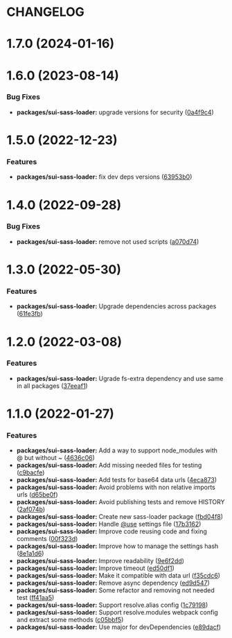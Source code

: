 # CHANGELOG

# 1.7.0 (2024-01-16)



# 1.6.0 (2023-08-14)


### Bug Fixes

* **packages/sui-sass-loader:** upgrade versions for security ([0a4f9c4](https://github.com/SUI-Components/sui/commit/0a4f9c4defb7c9d6c2ec52b174f051320702f640))



# 1.5.0 (2022-12-23)


### Features

* **packages/sui-sass-loader:** fix dev deps versions ([63953b0](https://github.com/SUI-Components/sui/commit/63953b0254976c5fc0af52ea0d0760ba6cc5b500))



# 1.4.0 (2022-09-28)


### Bug Fixes

* **packages/sui-sass-loader:** remove not used scripts ([a070d74](https://github.com/SUI-Components/sui/commit/a070d744cc9cb6a6a7dc0b471e5d0bb4695dedda))



# 1.3.0 (2022-05-30)


### Features

* **packages/sui-sass-loader:** Upgrade dependencies across packages ([61fe3fb](https://github.com/SUI-Components/sui/commit/61fe3fb27fad3fd9cc3a07a74d506390dbd4c6c5))



# 1.2.0 (2022-03-08)


### Features

* **packages/sui-sass-loader:** Ugrade fs-extra dependency and use same in all packages ([37eeaf1](https://github.com/SUI-Components/sui/commit/37eeaf1536ed8cf3210fdc19a7bc22c346c3cffa))



# 1.1.0 (2022-01-27)


### Features

* **packages/sui-sass-loader:** Add a way to support node_modules with @ but without ~ ([4636c06](https://github.com/SUI-Components/sui/commit/4636c06c15926cd3ebb4c5ab94cef05a7b676cfe))
* **packages/sui-sass-loader:** Add missing needed files for testing ([c9bacfe](https://github.com/SUI-Components/sui/commit/c9bacfe4b3607b60d9c679d970b71e88e4bc350a))
* **packages/sui-sass-loader:** Add tests for base64 data urls ([4eca873](https://github.com/SUI-Components/sui/commit/4eca8732d62cdea2f757cf0786297f70624d99d8))
* **packages/sui-sass-loader:** Avoid problems with non relative imports urls ([d65be0f](https://github.com/SUI-Components/sui/commit/d65be0f479d3fe6a9e9be7eff156c8f59978151b))
* **packages/sui-sass-loader:** Avoid publishing tests and remove HISTORY ([2af074b](https://github.com/SUI-Components/sui/commit/2af074b441c9b343b172dc296e123ea4804a3fb7))
* **packages/sui-sass-loader:** Create new sass-loader package ([fbd04f8](https://github.com/SUI-Components/sui/commit/fbd04f89ef39b82c4e5172a137adf455f73add29))
* **packages/sui-sass-loader:** Handle [@use](https://github.com/use) settings file ([17b3162](https://github.com/SUI-Components/sui/commit/17b3162153d00c120e019a340ef19b9485b074cd))
* **packages/sui-sass-loader:** Improve code reusing code and fixing comments ([00f323d](https://github.com/SUI-Components/sui/commit/00f323d9f153304fa941ac35e453687b0df47fac))
* **packages/sui-sass-loader:** Improve how to manage the settings hash ([8e1a1d6](https://github.com/SUI-Components/sui/commit/8e1a1d648ab1d9cb58eb51716a3761c426e4cac0))
* **packages/sui-sass-loader:** Improve readability ([9e6f2dd](https://github.com/SUI-Components/sui/commit/9e6f2dd57bc688a6140e08d7461321e4db8fd454))
* **packages/sui-sass-loader:** Improve timeout ([ed50df1](https://github.com/SUI-Components/sui/commit/ed50df19d0cb5e5faa10dc00cce723b81962df30))
* **packages/sui-sass-loader:** Make it compatible with data url ([f35cdc6](https://github.com/SUI-Components/sui/commit/f35cdc6dc14ddcdec2013d62643a365b98fc9dfa))
* **packages/sui-sass-loader:** Remove async dependency ([ed9d547](https://github.com/SUI-Components/sui/commit/ed9d54734ee8f3f383666003780f8f6b77f6d7d4))
* **packages/sui-sass-loader:** Some refactor and removing not needed test ([ff41aa5](https://github.com/SUI-Components/sui/commit/ff41aa50670908fc7576367601df6d3e2d94a01d))
* **packages/sui-sass-loader:** Support resolve.alias config ([1c79198](https://github.com/SUI-Components/sui/commit/1c79198c11bc7dc425a4f99e1279478671c88492))
* **packages/sui-sass-loader:** Support resolve.modules webpack config and extract some methods ([c05bbf5](https://github.com/SUI-Components/sui/commit/c05bbf564e0603fd705706c2c50928f964e015ea))
* **packages/sui-sass-loader:** Use major for devDependencies ([e89dacf](https://github.com/SUI-Components/sui/commit/e89dacfe4a8c4c3e39b9b37bda630b6d483cf792))



